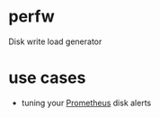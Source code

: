 # perfw
Disk write load generator

# use cases
 - tuning your [Prometheus](https://prometheus.io/) disk alerts
 
